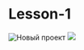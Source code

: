 # Lesson-1
![Новый проект](https://user-images.githubusercontent.com/71451491/95607380-568caf80-0a64-11eb-9127-7384f8aeadb8.gif)
![](https://vectr.com/tmp/cldEn819Y/aYDzvqKcF.svg?width=640&height=640&select=aYDzvqKcFpage0)
